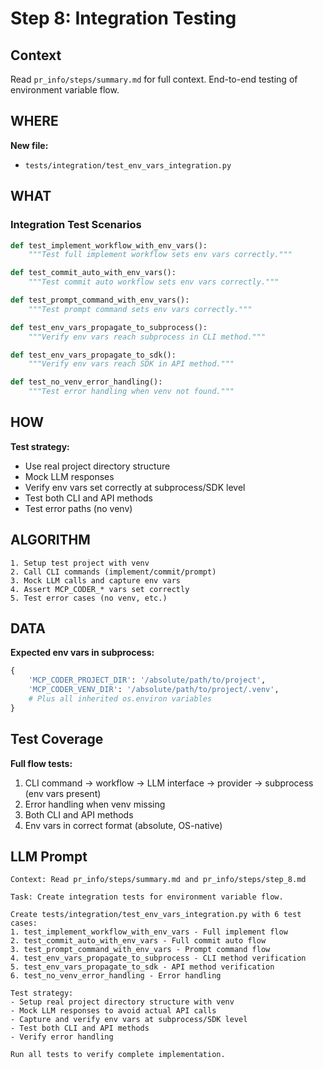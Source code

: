 # Step 8: Integration Testing

## Context
Read `pr_info/steps/summary.md` for full context. End-to-end testing of environment variable flow.

## WHERE

**New file:**
- `tests/integration/test_env_vars_integration.py`

## WHAT

### Integration Test Scenarios

```python
def test_implement_workflow_with_env_vars():
    """Test full implement workflow sets env vars correctly."""

def test_commit_auto_with_env_vars():
    """Test commit auto workflow sets env vars correctly."""

def test_prompt_command_with_env_vars():
    """Test prompt command sets env vars correctly."""

def test_env_vars_propagate_to_subprocess():
    """Verify env vars reach subprocess in CLI method."""

def test_env_vars_propagate_to_sdk():
    """Verify env vars reach SDK in API method."""

def test_no_venv_error_handling():
    """Test error handling when venv not found."""
```

## HOW

**Test strategy:**
- Use real project directory structure
- Mock LLM responses
- Verify env vars set correctly at subprocess/SDK level
- Test both CLI and API methods
- Test error paths (no venv)

## ALGORITHM

```
1. Setup test project with venv
2. Call CLI commands (implement/commit/prompt)
3. Mock LLM calls and capture env vars
4. Assert MCP_CODER_* vars set correctly
5. Test error cases (no venv, etc.)
```

## DATA

**Expected env vars in subprocess:**
```python
{
    'MCP_CODER_PROJECT_DIR': '/absolute/path/to/project',
    'MCP_CODER_VENV_DIR': '/absolute/path/to/project/.venv',
    # Plus all inherited os.environ variables
}
```

## Test Coverage

**Full flow tests:**
1. CLI command → workflow → LLM interface → provider → subprocess (env vars present)
2. Error handling when venv missing
3. Both CLI and API methods
4. Env vars in correct format (absolute, OS-native)

## LLM Prompt

```
Context: Read pr_info/steps/summary.md and pr_info/steps/step_8.md

Task: Create integration tests for environment variable flow.

Create tests/integration/test_env_vars_integration.py with 6 test cases:
1. test_implement_workflow_with_env_vars - Full implement flow
2. test_commit_auto_with_env_vars - Full commit auto flow
3. test_prompt_command_with_env_vars - Prompt command flow
4. test_env_vars_propagate_to_subprocess - CLI method verification
5. test_env_vars_propagate_to_sdk - API method verification
6. test_no_venv_error_handling - Error handling

Test strategy:
- Setup real project directory structure with venv
- Mock LLM responses to avoid actual API calls
- Capture and verify env vars at subprocess/SDK level
- Test both CLI and API methods
- Verify error handling

Run all tests to verify complete implementation.
```
